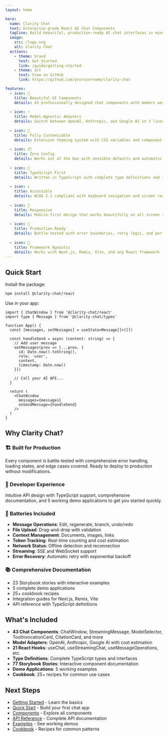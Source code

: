 ```yaml
---
layout: home

hero:
  name: Clarity Chat
  text: Enterprise-grade React AI Chat Components
  tagline: Build beautiful, production-ready AI chat interfaces in minutes
  image:
    src: /logo.svg
    alt: Clarity Chat
  actions:
    - theme: brand
      text: Get Started
      link: /guide/getting-started
    - theme: alt
      text: View on GitHub
      link: https://github.com/yourusername/clarity-chat

features:
  - icon: 🎨
    title: Beautiful UI Components
    details: 43 professionally designed chat components with modern aesthetics and smooth animations
  
  - icon: ⚡
    title: Model-Agnostic Adapters
    details: Switch between OpenAI, Anthropic, and Google AI in 3 lines of code with unified streaming interface
  
  - icon: 🔧
    title: Fully Customizable
    details: Extensive theming system with CSS variables and component overrides
  
  - icon: 📦
    title: Zero Config
    details: Works out of the box with sensible defaults and automatic optimizations
  
  - icon: 🎯
    title: TypeScript First
    details: Written in TypeScript with complete type definitions and IntelliSense support
  
  - icon: ♿
    title: Accessible
    details: WCAG 2.1 compliant with keyboard navigation and screen reader support
  
  - icon: 📱
    title: Responsive
    details: Mobile-first design that works beautifully on all screen sizes
  
  - icon: 🚀
    title: Production Ready
    details: Battle-tested with error boundaries, retry logic, and performance optimizations
  
  - icon: 🔌
    title: Framework Agnostic
    details: Works with Next.js, Remix, Vite, and any React framework
---
```


## Quick Start

Install the package:

```bash
npm install @clarity-chat/react
```

Use in your app:

```tsx
import { ChatWindow } from '@clarity-chat/react'
import type { Message } from '@clarity-chat/types'

function App() {
  const [messages, setMessages] = useState<Message[]>([])
  
  const handleSend = async (content: string) => {
    // Add user message
    setMessages(prev => [...prev, { 
      id: Date.now().toString(), 
      role: 'user', 
      content,
      timestamp: Date.now() 
    }])
    
    // Call your AI API...
  }
  
  return (
    <ChatWindow 
      messages={messages}
      onSendMessage={handleSend}
    />
  )
}
```

## Why Clarity Chat?

### 🏗️ Built for Production

Every component is battle-tested with comprehensive error handling, loading states, and edge cases covered. Ready to deploy to production without modifications.

### 🎯 Developer Experience

Intuitive API design with TypeScript support, comprehensive documentation, and 5 working demo applications to get you started quickly.

### 🔋 Batteries Included

- **Message Operations**: Edit, regenerate, branch, undo/redo
- **File Upload**: Drag-and-drop with validation
- **Context Management**: Documents, images, links
- **Token Tracking**: Real-time counting and cost estimation
- **Network Status**: Offline detection and reconnection
- **Streaming**: SSE and WebSocket support
- **Error Recovery**: Automatic retry with exponential backoff

### 📚 Comprehensive Documentation

- 23 Storybook stories with interactive examples
- 5 complete demo applications
- 25+ cookbook recipes
- Integration guides for Next.js, Remix, Vite
- API reference with TypeScript definitions

## What's Included

- **43 Chat Components**: ChatWindow, StreamingMessage, ModelSelector, ToolInvocationCard, CitationCard, and more
- **Model Adapters**: OpenAI, Anthropic, Google AI with cost estimation
- **21 React Hooks**: useChat, useStreamingChat, useMessageOperations, etc.
- **Type Definitions**: Complete TypeScript types and interfaces
- **77 Storybook Stories**: Interactive component documentation
- **Demo Applications**: 5 working examples
- **Cookbook**: 25+ recipes for common use cases

## Next Steps

<div class="vp-doc">

- [Getting Started](/guide/getting-started) - Learn the basics
- [Quick Start](/guide/quick-start) - Build your first chat app
- [Components](/guide/components) - Explore all components
- [API Reference](/api/components) - Complete API documentation
- [Examples](/examples/) - See working demos
- [Cookbook](/cookbook) - Recipes for common patterns

</div>
